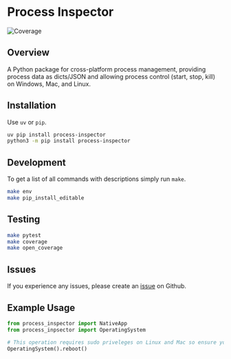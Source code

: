 # Process Inspector

![Coverage](https://img.shields.io/badge/coverage-0%25-brightgreen)

## Overview

A Python package for cross-platform process management, providing process data as dicts/JSON and allowing process control (start, stop, kill) on Windows, Mac, and Linux.

## Installation

Use `uv` or `pip`.

```bash
uv pip install process-inspector
python3 -m pip install process-inspector
```

## Development

To get a list of all commands with descriptions simply run `make`.

```bash
make env
make pip_install_editable
```

## Testing

```bash
make pytest
make coverage
make open_coverage
```

## Issues

If you experience any issues, please create an [issue](https://github.com/tsantor/process-inspector/issues) on Github.

## Example Usage

```python
from process_inspector import NativeApp
from process_inpsector import OperatingSystem

# This operation requires sudo priveleges on Linux and Mac so ensure you allow it for the user the application is running under.
OperatingSystem().reboot()
```
